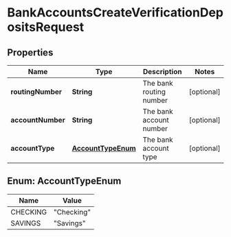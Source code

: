 

# BankAccountsCreateVerificationDepositsRequest



## Properties

| Name | Type | Description | Notes |
|------------ | ------------- | ------------- | -------------|
|**routingNumber** | **String** | The bank routing number |  [optional] |
|**accountNumber** | **String** | The bank account number |  [optional] |
|**accountType** | [**AccountTypeEnum**](#AccountTypeEnum) | The bank account type |  [optional] |



## Enum: AccountTypeEnum

| Name | Value |
|---- | -----|
| CHECKING | &quot;Checking&quot; |
| SAVINGS | &quot;Savings&quot; |



